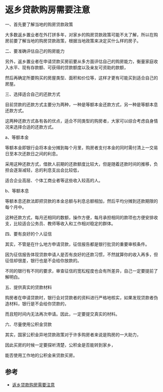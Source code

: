 # 返乡贷款购房需要注意


一、首先要了解当地的购房贷款政策

大多数返乡置业者在外打拼多年，对家乡的购房贷款政策可能不太了解，所以在购房前要了解当地的购房贷款政策，根据当地政策来决定买什么样的房子。

二、要准确评估自己的购房能力

另外，返乡置业者在申请贷款买房前要从多方面评估自己的购房能力，衡量家庭收入水平、现有存款额、可获得的贷款额度以及亲友可资助的款额，

然后再确定所要购买的房屋类型、面积和价位等，这样才更有可能买到适合自己的房屋。

三、选择适合自己的还款方式

目前贷款的还款方式主要分为两种，一种是等额本金还款方式，另一种是等额本息还款方式。

这两种还款方式各有各的优点，适合不同类型的购房者，大家可以综合考虑自身情况来选择合适的还款方式。

a、等额本金

等额本金即银行会将本金分摊到每个月里，购房者支付本金的同时需付清上一交易日至本次还款日之间的利息。

采用这种还款方式，借款人前期的还款额度比较大，但是随着还款时间的推移，负担会逐渐减轻，总的利息支出会比较低，

适合企业高层、个体工商业者等这些收入较高的人。

b、等额本息

等额本息还款法即把贷款的本金总额与利息总额相加，然后平均分摊到还款期限的每个月中。

这种还款方式，每月还相同的数额，操作方便，每月承担相同的款项也方便安排收支，比较适合公务员、教师等收入和工作相对稳定的群体。

四、要有良好的个人征信

其实，不管是在什么地方申请贷款，征信报告都是银行批贷的重要审核条件。

因为征信报告体现贷款申请人是否有良好的还款习惯，不然就算你的收入再多，但征信却很差，银行也是不会给你放款的。

不同的银行有不同的要求，审查征信的宽松程度也会有所差异，自己一定要提前了解明白。

五、提供真实的贷款材料

购房者在申请贷款时，银行会对贷款者的资料进行严格地核实，如果发现贷款者伪造材料，银行是不会给你贷款的，

而且短时间内无法再次申请。因此，一定要提交真实的材料。

六、尽量使用公积金贷款

其实，国家公积金异地贷款政策对于许多购房者来说是购房的一大助力，

因此买房的时候一定要探听清楚，公积金是否能转到家乡，

能否使用工作地的公积金来贷款买房。


## 参考
- [返乡贷款购房需要注意](http://zhishi.fang.com/xf/qg_464983.html)
